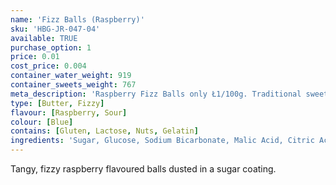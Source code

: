 ```yaml
---
name: 'Fizz Balls (Raspberry)'
sku: 'HBG-JR-047-04'
available: TRUE
purchase_option: 1
price: 0.01
cost_price: 0.004
container_water_weight: 919
container_sweets_weight: 767
meta_description: 'Raspberry Fizz Balls only Ł1/100g. Traditional sweets and more at Humbugs Confectionery Store. Specialists in satisfying your sweet tooth!'
type: [Butter, Fizzy]
flavour: [Raspberry, Sour]
colour: [Blue]
contains: [Gluten, Lactose, Nuts, Gelatin]
ingredients: 'Sugar, Glucose, Sodium Bicarbonate, Malic Acid, Citric Acid, Flavour, Colour: E133'
---
```

Tangy, fizzy raspberry flavoured balls dusted in a sugar coating.